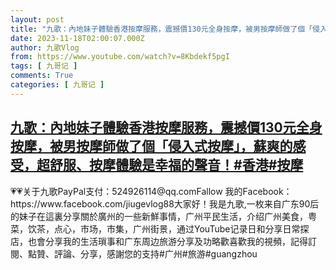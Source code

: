 ```yaml
---
layout: post
title: "九歌：內地妹子體驗香港按摩服務，震撼價130元全身按摩，被男按摩師做了個「侵入式按摩」，蘇爽的感受，超舒服、按摩體驗是幸福的聲音！#香港#按摩"
date: 2023-11-18T02:00:07.000Z
author: 九歌Vlog
from: https://www.youtube.com/watch?v=8Kbdekf5pgI
tags: [ 九哥记 ]
comments: True
categories: [ 九哥记 ]
---
```

<!--1700272807000-->
[九歌：內地妹子體驗香港按摩服務，震撼價130元全身按摩，被男按摩師做了個「侵入式按摩」，蘇爽的感受，超舒服、按摩體驗是幸福的聲音！#香港#按摩](https://www.youtube.com/watch?v=8Kbdekf5pgI)
------

<div>
💗💗关于九歌PayPal支付：524926114@qq.comFallow 我的Facebook：https://www.facebook.com/jiugevlog88大家好！我是九歌,一枚来自广东90后的妹子在這裏分享關於廣州的一些新鮮事情，广州平民生活，介绍广州美食，粤菜，饮茶，点心，市场，市集，广州街景，通过YouTube记录日和分享日常探店，也會分享我的生活瑣事和广东周边旅游分享及功略歡喜歡我的視頻，記得訂閱、點贊、評論、分享，感謝您的支持#广州#旅游#guangzhou
</div>
